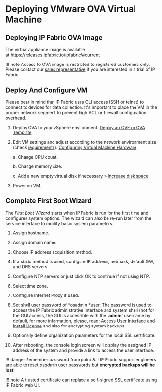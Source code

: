 # Deploying VMware OVA Virtual Machine

## **Deploying IP Fabric OVA Image**

The virtual appliance image is available
at <https://releases.ipfabric.io/ipfabric/#current>

!!! note
    Access to OVA image is restricted to registered customers only. Please
    contact our [sales representative](mailto:sales@ipfabric.io) if you are
    interested in a trial of IP Fabric.

## Deploy And Configure VM

Please bear in mind that IP Fabric uses CLI access (SSH or telnet) to
connect to devices for data collection. It's important to place the VM
in the proper network segment to prevent high ACL or firewall
configuration overhead.


1.  Deploy OVA to your vSphere environment. [Deploy an OVF or OVA
    Template](https://docs.vmware.com/en/VMware-vSphere/6.5/com.vmware.vsphere.vm_admin.doc/GUID-17BEDA21-43F6-41F4-8FB2-E01D275FE9B4.html)

2.  Edit VM settings and adjust according to the network environment
    size (check [requirements](http://ipfabric.atlassian.net/wiki/spaces/ND/pages/78938115/Host+Hardware+Requirements)). [Configuring Virtual Machine
    Hardware](https://docs.vmware.com/en/VMware-vSphere/6.5/com.vmware.vsphere.vm_admin.doc/GUID-4AB8C63C-61EA-4202-8158-D9903E04A0ED.html)

    a.  Change CPU count.

    b.  Change memory size.

    c.  Add a new empty virtual disk if necessary > [Increase disk
        space](Increase_disk_space)

3.  Power on VM.

## Complete First Boot Wizard

The *First Boot Wizard* starts when IP Fabric is run for the first time
and configures system options. The wizard can also be re-run later from
the service interface to modify basic system parameters.

1.  Assign hostname.

2.  Assign domain name.

3.  Choose IP address acquisition method.

4.  If a static method is used, configure IP address, netmask, default
    GW, and DNS servers.

5.  Configure NTP servers or just click OK to continue if not using NTP.

6.  Select time zone.

7.  Configure Internet Proxy if used.

8.  Set shell user password of *osadmin *user. The password is used to
    access the IP Fabric administrative interface and system shell (not
    for the GUI access, the GUI is accessible with the '**admin**'
    username by default, for more information, please, read: [Access
    User Interface and Install License](Access_User_Interface_and_Install_License) and also for
    encrypting system backups.

9.  Optionally define organization parameters for the local SSL
    certificate.

10. After rebooting, the console login screen will display the assigned
    IP address of the system and provide a link to access the user
    interface.

!!! danger 
    Remember password from point 8. ! IP Fabric support engineers are able
    to reset *osadmin* user passwords but **encrypted backups will be lost**!

!!! note
    A trusted certificate can replace a self-signed SSL certificate using IP
    Fabric web UI.
